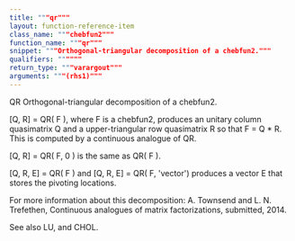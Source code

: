 ```yaml
---
title: """qr"""
layout: function-reference-item
class_name: """chebfun2"""
function_name: """qr"""
snippet: """Orthogonal-triangular decomposition of a chebfun2."""
qualifiers: """"""
return_type: """varargout"""
arguments: """(rhs1)"""
---
```


 QR Orthogonal-triangular decomposition of a chebfun2. 
  
  [Q, R] = QR( F ), where F is a chebfun2, produces an unitary column
  quasimatrix Q and a upper-triangular row quasimatrix R so that F = Q * R. This
  is computed by a continuous analogue of QR. 
 
  [Q, R] = QR( F, 0 ) is the same as QR( F ). 
 
  [Q, R, E] = QR( F ) and [Q, R, E] = QR( F, 'vector') produces a vector E that 
  stores the pivoting locations. 
 
  For more information about this decomposition: 
  A. Townsend and L. N. Trefethen, Continuous analogues of matrix
  factorizations, submitted, 2014. 
 
  See also LU, and CHOL. 
